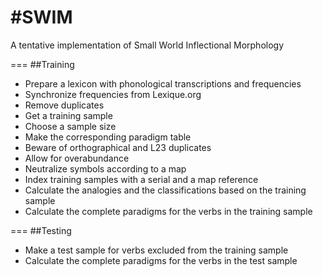 #SWIM
===
A tentative implementation of Small World Inflectional Morphology

===
##Training
- Prepare a lexicon with phonological transcriptions and frequencies
 - Synchronize frequencies from Lexique.org
 - Remove duplicates
- Get a training sample
 - Choose a sample size
 - Make the corresponding paradigm table
  - Beware of orthographical and L23 duplicates
  - Allow for overabundance
- Neutralize symbols according to a map
 - Index training samples with a serial and a map reference
- Calculate the analogies and the classifications based on the training sample
- Calculate the complete paradigms for the verbs in the training sample

===
##Testing
- Make a test sample for verbs excluded from the training sample
- Calculate the complete paradigms for the verbs in the test sample

